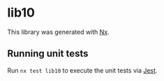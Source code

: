 # lib10

This library was generated with [Nx](https://nx.dev).


## Running unit tests

Run `nx test lib10` to execute the unit tests via [Jest](https://jestjs.io).


